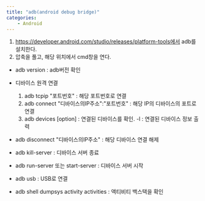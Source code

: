 ```yaml
---
title: "adb(android debug bridge)"
categories:
    - Android
---
```

1. https://developer.android.com/studio/releases/platform-tools에서 adb를 설치한다.
2. 압축을 풀고, 해당 위치에서 cmd창을 연다.

* adb version : adb버전 확인 

* 디바이스 원격 연결
    1. adb tcpip "포트번호" : 해당 포트번호로 연결
    2. adb connect "디바이스의IP주소":"포트번호" : 해당 IP의 디바이스의 포트로 연결
    3. adb devices [option] : 연결된 디바이스를 확인.
        -l : 연결된 디바이스 정보 출력
        
* adb disconnect "디바이스의IP주소" : 해당 디바이스 연결 해제
    
* adb kill-server : 디바이스 서버 종료

* adb run-server 또는 start-server : 디바이스 서버 시작

* adb usb : USB로 연결

* adb shell dumpsys activity activities : 액티비티 백스택을 확인
